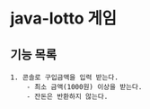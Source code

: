 # java-lotto 게임

## 기능 목록

    1. 콘솔로 구입금액을 입력 받는다. 
        - 최소 금액(1000원) 이상을 받는다.
        - 잔돈은 반환하지 않는다. 
      